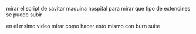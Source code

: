 mirar el script de savitar maquina hospital para mirar que tipo de extencines se puede subir 


en el msimo video mirar como hacer esto mismo con burn suite




